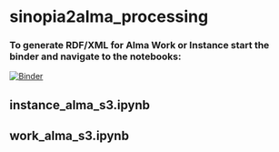 # sinopia2alma_processing
### To generate RDF/XML for Alma Work or Instance start the binder and navigate to the notebooks:
[![Binder](https://mybinder.org/badge_logo.svg)](https://mybinder.org/v2/gh/jimfhahn/sinopia2alma_processing/main)

## instance_alma_s3.ipynb
## work_alma_s3.ipynb
